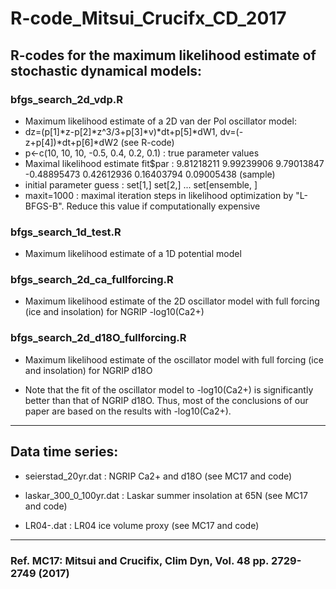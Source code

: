# R-code_Mitsui_Crucifx_CD_2017

## R-codes for the maximum likelihood estimate of stochastic dynamical models:

### bfgs_search_2d_vdp.R 

- Maximum likelihood estimate of a 2D van der Pol oscillator model:
- dz=(p[1]*z-p[2]*z^3/3+p[3]*v)*dt+p[5]*dW1, dv=(-z+p[4])*dt+p[6]*dW2 (see R-code)
- p<-c(10, 10, 10, -0.5, 0.4, 0.2, 0.1) : true parameter values
- Maximal likelihood estimate fit$par : 9.81218211  9.99239906  9.79013847 -0.48895473  0.42612936  0.16403794  0.09005438 (sample)
- initial parameter guess : set[1,] set[2,] ... set[ensemble, ]
- maxit=1000 : maximal iteration steps in likelihood optimization by "L-BFGS-B". Reduce this value if computationally expensive

### bfgs_search_1d_test.R 

- Maximum likelihood estimate of a 1D potential model

### bfgs_search_2d_ca_fullforcing.R 

- Maximum likelihood estimate of the 2D oscillator model with full forcing (ice and insolation) for NGRIP -log10(Ca2+)

### bfgs_search_2d_d18O_fullforcing.R 

- Maximum likelihood estimate of the oscillator model with full forcing (ice and insolation) for NGRIP d18O

- Note that the fit of the oscillator model to -log10(Ca2+) is significantly better than that of NGRIP d18O. Thus, most of the conclusions of our paper are based on the results with -log10(Ca2+).


---
## Data time series:

- seierstad_20yr.dat : NGRIP Ca2+ and d18O (see MC17 and code)

- laskar_300_0_100yr.dat : Laskar summer insolation at 65N (see MC17 and code)

- LR04-.dat : LR04 ice volume proxy (see MC17 and code)


---
### Ref. MC17: Mitsui and Crucifix, Clim Dyn, Vol. 48 pp. 2729-2749 (2017)  

